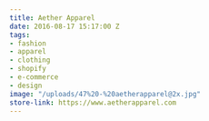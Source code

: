 ```yaml
---
title: Aether Apparel
date: 2016-08-17 15:17:00 Z
tags:
- fashion
- apparel
- clothing
- shopify
- e-commerce
- design
image: "/uploads/47%20-%20aetherapparel@2x.jpg"
store-link: https://www.aetherapparel.com
---
```


